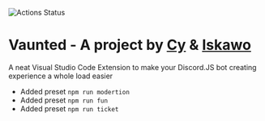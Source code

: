 ![Actions Status](https://img.shields.io/github/issues/Kalum1/Vaunted?style=for-the-badge)

# Vaunted - A project by [Cy](https://gitlab.com/Kalum1) & [Iskawo](https://gitlab.com/Iskawo)

A neat Visual Studio Code Extension to make your Discord.JS bot creating experience a whole load easier

- Added preset `npm run modertion`
- Added preset `npm run fun`
- Added preset `npm run ticket`

